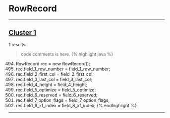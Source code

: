 # RowRecord

***

## [Cluster 1](./1)
1 results
> code comments is here.
{% highlight java %}
494. RowRecord rec = new RowRecord();
495. rec.field_1_row_number = field_1_row_number;
496. rec.field_2_first_col = field_2_first_col;
497. rec.field_3_last_col = field_3_last_col;
498. rec.field_4_height = field_4_height;
499. rec.field_5_optimize = field_5_optimize;
500. rec.field_6_reserved = field_6_reserved;
501. rec.field_7_option_flags = field_7_option_flags;
502. rec.field_8_xf_index = field_8_xf_index;
{% endhighlight %}

***

